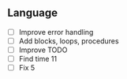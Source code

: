 ## Language
- [ ] Improve error handling
- [ ] Add blocks, loops, procedures
- [ ] Improve TODO
- [ ] Find time 11
- [ ] Fix 5